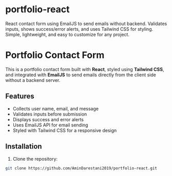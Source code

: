 # portfolio-react
React contact form using EmailJS to send emails without backend. Validates inputs, shows success/error alerts, and uses Tailwind CSS for styling. Simple, lightweight, and easy to customize for any project.

# Portfolio Contact Form

This is a portfolio contact form built with **React**, styled using **Tailwind CSS**, and integrated with **EmailJS** to send emails directly from the client side without a backend server.

## Features

- Collects user name, email, and message
- Validates inputs before submission
- Displays success and error alerts
- Uses EmailJS API for email sending
- Styled with Tailwind CSS for a responsive design

## Installation

1. Clone the repository:

```bash
git clone https://github.com/AminDarestani2019/portfolio-react.git